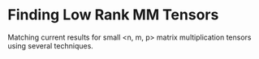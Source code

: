 # Finding Low Rank MM Tensors
 Matching current results for small <n, m, p> matrix multiplication tensors using several techniques.
